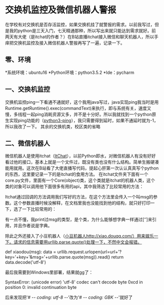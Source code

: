 # 交换机监控及微信机器人警报

在学校有对交换机是否存活监控，如果交换机挂了就警报的需求。以前我写过，但是我的python是三天入门，七天精通那种，所以写出来就只能达到需求就好。前两天有大佬（是itchat的作者？）在B站直播itchat接入微信和聊天机器人，所以手痒把交换机监控及接入微信机器人警报再写了一遍，记录一下。
## 零、环境
*系统环境：ubuntu16
*Python环境：python3.5.2
*Ide：pycharm
## 一、交换机监控

交换机监控ping一下看通不通就好，这个我用java写过，java实现ping我当时是用Runtime.getRuntime().exec(commandText)来执行，即与系统有关，速度又慢，多线程一起ping消耗资源又多，并不是十分好。所以我就找到一个python原生实现ping功能的（[python3-ping](https://github.com/emamirazavi/python3-ping "Markdown")），我只需要得到延时，如果不通延时就为-1，所以我改了一下。
其余的交换机类，校区类的省略
## 二、微信机器人

微信机器人是使用itchat（[ItChat](https://github.com/littlecodersh/ItChat "Markdown")），以前Python即水，对微信机器人有没有好好看过他的接口，基本上就是一个文件过，既没有类也没有什么结构。简单生搬硬凑能用就用。这次在B站看了大佬直播写代码，提起心肝第一次认认真真写个python的东西，这里要记录一下的是itchat的食用方法。
在itchat文件夹下面有一个core.py文件，里面有一个Core(object)类，这个类就是itchat的机器人类，这个类的对象可以调用他下面很多有用的api，其中我筛选了比较常用的方法：


Itchat通过回调的方法调用我们写好的方法，在这个方法里会传入一个叫msg的参数。这个参数直播时候没解释，在文档里我也没能找到他的结构，就只好打印一下，选了一下比较常用的：


有一点不懂，我print过msg的类型，是个类，为什么能够想字典一样通过[‘’]来引用，并且作者说是字典。

除此之外还接入了小豆机器人（[小豆机器人](http://xiao.douqq.com/ "Markdown")http://xiao.douqq.com/）用来娱乐一下。请求的信息需要用urllib.parse.quote()处理一下，不然中文会报错。
    
def xiaodou(msg):
    data = urllib.request.urlopen(url=url+'?key='+key+'&msg='+urllib.parse.quote(msg)).read()
    return data.decode('utf-8')

最后我需要到Windows里部署，结果就gg了：
    
SyntaxError: (unicode error) 'utf-8' codec can't decode byte 0xcd in position 0: invalid continuation byte

后来发现把'# -*- coding: utf-8 -*-'改为'# -*- coding: GBK -*-'就好了
